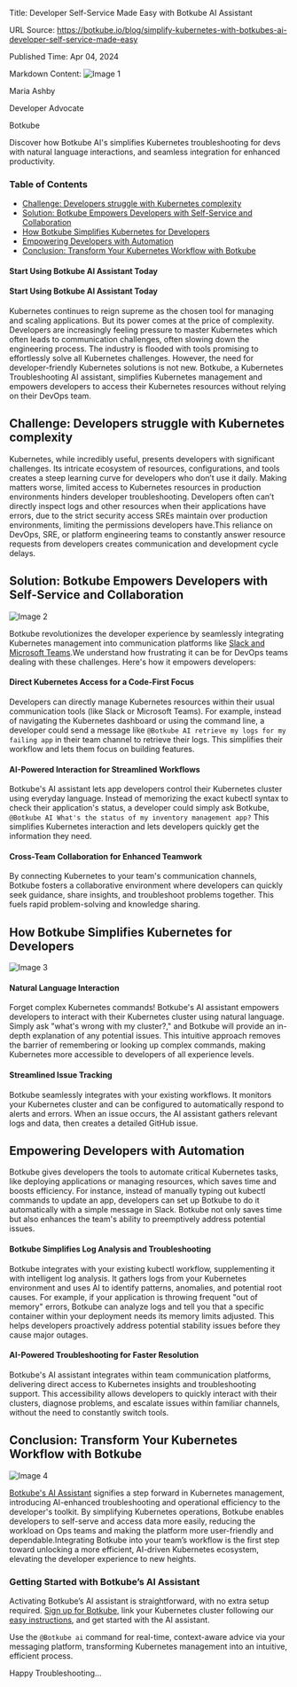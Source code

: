 Title: Developer Self-Service Made Easy with Botkube AI Assistant

URL Source: https://botkube.io/blog/simplify-kubernetes-with-botkubes-ai-developer-self-service-made-easy

Published Time: Apr 04, 2024

Markdown Content:
![Image 1](https://assets-global.website-files.com/634fabb21508d6c9db9bc46f/6408ed63e5b48fed17e54625_SE6Pjp9PW9TaOwePHJXRaxaLQgYdT2HX_5PYASmvIx8.jpeg)

Maria Ashby

Developer Advocate

Botkube

Discover how Botkube AI's simplifies Kubernetes troubleshooting for devs with natural language interactions, and seamless integration for enhanced productivity.

### Table of Contents

*   [Challenge: Developers struggle with Kubernetes complexity](#challenge-developers-struggle-with-kubernetes-complexity)
*   [‍Solution: Botkube Empowers Developers with Self-Service and Collaboration](#-solution-botkube-empowers-developers-with-self-service-and-collaboration)
*   [How Botkube Simplifies Kubernetes for Developers](#how-botkube-simplifies-kubernetes-for-developers)
*   [Empowering Developers with Automation](#empowering-developers-with-automation)
*   [Conclusion: Transform Your Kubernetes Workflow with Botkube](#conclusion-transform-your-kubernetes-workflow-with-botkube)

#### Start Using Botkube AI Assistant Today

#### Start Using Botkube AI Assistant Today

Kubernetes continues to reign supreme as the chosen tool for managing and scaling applications. But its power comes at the price of complexity. Developers are increasingly feeling pressure to master Kubernetes which often leads to communication challenges, often slowing down the engineering process. The industry is flooded with tools promising to effortlessly solve all Kubernetes challenges. However, the need for developer-friendly Kubernetes solutions is not new. Botkube, a Kubernetes Troubleshooting AI assistant, simplifies Kubernetes management and empowers developers to access their Kubernetes resources without relying on their DevOps team.

Challenge: Developers struggle with Kubernetes complexity
---------------------------------------------------------

Kubernetes, while incredibly useful, presents developers with significant challenges. Its intricate ecosystem of resources, configurations, and tools creates a steep learning curve for developers who don’t use it daily. Making matters worse, limited access to Kubernetes resources in production environments hinders developer troubleshooting. Developers often can’t directly inspect logs and other resources when their applications have errors, due to the strict security access SREs maintain over production environments, limiting the permissions developers have.This reliance on DevOps, SRE, or platform engineering teams to constantly answer resource requests from developers creates communication and development cycle delays.

‍**Solution: Botkube Empowers Developers with Self-Service and Collaboration**
------------------------------------------------------------------------------

![Image 2](https://assets-global.website-files.com/634fabb21508d6c9db9bc46f/65ee1a5d521144e87f59161e_Botkube%20AI%20Assistant%20-failing%20GIF.gif)

Botkube revolutionizes the developer experience by seamlessly integrating Kubernetes management into communication platforms like [Slack and Microsoft Teams](https://botkube.io/integrations).We understand how frustrating it can be for DevOps teams dealing with these challenges. Here's how it empowers developers:

#### Direct Kubernetes Access for a Code-First Focus

Developers can directly manage Kubernetes resources within their usual communication tools (like Slack or Microsoft Teams). For example, instead of navigating the Kubernetes dashboard or using the command line, a developer could send a message like `@Botkube AI retrieve my logs for my failing app` in their team channel to retrieve their logs. This simplifies their workflow and lets them focus on building features.

#### AI-Powered Interaction for Streamlined Workflows

Botkube's AI assistant lets app developers control their Kubernetes cluster using everyday language. Instead of memorizing the exact kubectl syntax to check their application's status, a developer could simply ask Botkube, `@Botkube AI What's the status of my inventory management app?` This simplifies Kubernetes interaction and lets developers quickly get the information they need.

#### Cross-Team Collaboration for Enhanced Teamwork

By connecting Kubernetes to your team's communication channels, Botkube fosters a collaborative environment where developers can quickly seek guidance, share insights, and troubleshoot problems together. This fuels rapid problem-solving and knowledge sharing.

**How Botkube Simplifies Kubernetes for Developers**
----------------------------------------------------

![Image 3](https://assets-global.website-files.com/634fabb21508d6c9db9bc46f/65e8a0387271b3eec14634d8_Co_cwk72Ki64q1a3A6OAcxn0qQvCjlhWWlTtBLPzMwhPjvVn6oHn-e2_L4twExmcpGAuis9bZKJXC2JRzuOzxMXg5MsbAugaCwe1xt5GUqWsnbug3CQkm7uGo7GX2g4dgTc-TCK1oScC7aUd82RMlG4.png)

#### Natural Language Interaction

Forget complex Kubernetes commands! Botkube's AI assistant empowers developers to interact with their Kubernetes cluster using natural language. Simply ask "what's wrong with my cluster?," and Botkube will provide an in-depth explanation of any potential issues. This intuitive approach removes the barrier of remembering or looking up complex commands, making Kubernetes more accessible to developers of all experience levels.

#### Streamlined Issue Tracking

Botkube seamlessly integrates with your existing workflows. It monitors your Kubernetes cluster and can be configured to automatically respond to alerts and errors. When an issue occurs, the AI assistant gathers relevant logs and data, then creates a detailed GitHub issue.

Empowering Developers with Automation
-------------------------------------

Botkube gives developers the tools to automate critical Kubernetes tasks, like deploying applications or managing resources, which saves time and boosts efficiency. For instance, instead of manually typing out kubectl commands to update an app, developers can set up Botkube to do it automatically with a simple message in Slack. Botkube not only saves time but also enhances the team's ability to preemptively address potential issues.

#### Botkube Simplifies Log Analysis and Troubleshooting

Botkube integrates with your existing kubectl workflow, supplementing it with intelligent log analysis. It gathers logs from your Kubernetes environment and uses AI to identify patterns, anomalies, and potential root causes. For example, if your application is throwing frequent "out of memory" errors, Botkube can analyze logs and tell you that a specific container within your deployment needs its memory limits adjusted. This helps developers proactively address potential stability issues before they cause major outages.

#### AI-Powered Troubleshooting for Faster Resolution

Botkube's AI assistant integrates within team communication platforms, delivering direct access to Kubernetes insights and troubleshooting support. This accessibility allows developers to quickly interact with their clusters, diagnose problems, and escalate issues within familiar channels, without the need to constantly switch tools.

**Conclusion: Transform Your Kubernetes Workflow with Botkube**
---------------------------------------------------------------

![Image 4](https://assets-global.website-files.com/634fabb21508d6c9db9bc46f/64b96a341b5ccb59ffb87637_act-on-events.gif)

[Botkube's AI Assistant](https://botkube.io/blog/explore-the-new-era-of-aiops-with-botkubes-ai-assistant) signifies a step forward in Kubernetes management, introducing AI-enhanced troubleshooting and operational efficiency to the developer's toolkit. By simplifying Kubernetes operations, Botkube enables developers to self-serve and access data more easily, reducing the workload on Ops teams and making the platform more user-friendly and dependable.Integrating Botkube into your team’s workflow is the first step toward unlocking a more efficient, AI-driven Kubernetes ecosystem, elevating the developer experience to new heights.

### **Getting Started with Botkube’s AI Assistant**

Activating Botkube’s AI assistant is straightforward, with no extra setup required. [Sign up for Botkube,](https://app.botkube.io/) link your Kubernetes cluster following our [easy instructions](https://botkube.io/blog/get-botkube-running-in-under-3-minutes-the-new-slack-app), and get started with the AI assistant.

Use the `@Botkube ai` command for real-time, context-aware advice via your messaging platform, transforming Kubernetes management into an intuitive, efficient process.

Happy Troubleshooting…
